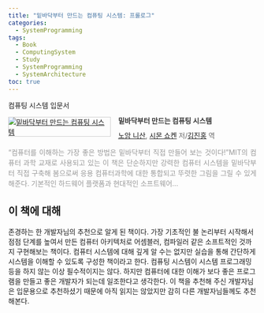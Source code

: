 ```yaml
---
title: "밑바닥부터 만드는 컴퓨팅 시스템: 프롤로그"
categories:
  - SystemProgramming
tags:
  - Book
  - ComputingSystem
  - Study
  - SystemProgramming
  - SystemArchitecture
toc: true
---
```


컴퓨팅 시스템 입문서

<div style="clear:left;text-align:left;"><div style="float:left;margin:0 15px 5px 0;"><a href="http://www.yes24.com/Product/Goods/71129079" style="display:inline-block;overflow:hidden;border:solid 1px #ccc;" target="_blank"><img style="margin:-1px;vertical-align:top;" src="http://image.yes24.com/goods/71129079/S" border="0" alt="밑바닥부터 만드는 컴퓨팅 시스템 "></a></div><div><p style="line-height:1.2em;color:#333;font-size:14px;font-weight:bold;">밑바닥부터 만드는 컴퓨팅 시스템 </p><p style="margin-top:5px;line-height:1.2em;color:#666;"><a href="http://www.yes24.com/SearchCorner/Result?domain=ALL&author_yn=Y&query=&auth_no=255462" target="_blank">노암 니산</a>, <a href="http://www.yes24.com/SearchCorner/Result?domain=ALL&author_yn=Y&query=&auth_no=255463" target="_blank">시몬 쇼켄</a> 저/<a href="http://www.yes24.com/SearchCorner/Result?domain=ALL&author_yn=Y&query=&auth_no=255464" target="_blank">김진홍</a> 역</p><p style="margin-top:14px;line-height:1.5em;text-align:justify;color:#999;">“컴퓨터를 이해하는 가장 좋은 방법은 밑바닥부터 직접 만들어 보는 것이다!”MIT의 컴퓨터 과학 교재로 사용되고 있는 이 책은 단순하지만 강력한 컴퓨터 시스템을 밑바닥부터 직접 구축해 봄으로써 응용 컴퓨터과학에 대한 통합되고 뚜렷한 그림을 그릴 수 있게 해준다. 기본적인 하드웨어 플랫폼과 현대적인 소프트웨어...</p></div></div>

## 이 책에 대해
존경하는 한 개발자님의 추천으로 알게 된 책이다. 가장 기초적인 불 논리부터 시작해서 점점 단계를 높여서 만든 컴퓨터 아키텍처로 어셈블러, 컴파일러 같은 소프트적인 것까지 구현해보는 책이다. 컴퓨터 시스템에 대해 깊게 알 수는 없지만 실습을 통해 간단하게 시스템을 이해할 수 있도록 구성한 책이라고 한다. 컴퓨팅 시스템이 시스템 프로그래밍 등을 하지 않는 이상 필수적이지는 않다. 하지만 컴퓨터에 대한 이해가 보다 좋은 프로그램을 만들고 좋은 개발자가 되는데 일조한다고 생각한다. 이 책을 추천해 주신 개발자님은 입문용으로 추천하셨기 때문에 아직 읽지는 않았지만 감히 다른 개발자님들께도 추천해본다.